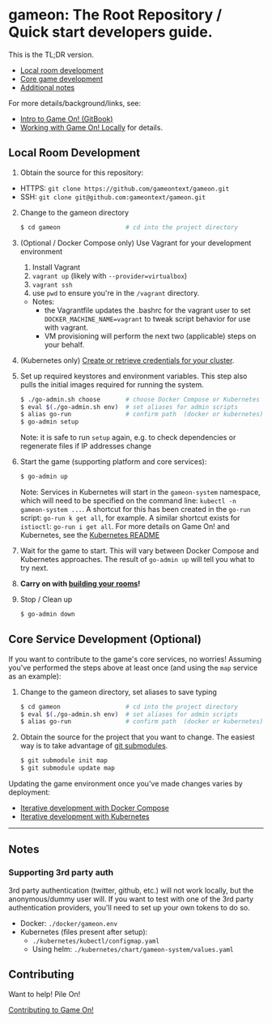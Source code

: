 # gameon: The Root Repository / Quick start developers guide.

This is the TL;DR version.
* [Local room development](#local-room-development)
* [Core game development](#core-game-development)
* [Additional notes](#notes)

 For more details/background/links, see:
* [Intro to Game On! (GitBook)](https://book.gameontext.org/)
* [Working with Game On! Locally](https://book.gameontext.org/walkthroughs/local-build.html) for details.

## Local Room Development

1. Obtain the source for this repository:
  * HTTPS: `git clone https://github.com/gameontext/gameon.git`
  * SSH: `git clone git@github.com:gameontext/gameon.git`

2. Change to the gameon directory
    ```bash
    $ cd gameon                  # cd into the project directory
    ```

3. (Optional / Docker Compose only) Use Vagrant for your development environment
   1. Install Vagrant
   2. `vagrant up` (likely with `--provider=virtualbox`)
   3. `vagrant ssh`
   4. use `pwd` to ensure you're in the `/vagrant` directory.

   * Notes:
      * the Vagrantfile updates the .bashrc for the vagrant user to set `DOCKER_MACHINE_NAME=vagrant` to tweak script behavior for use with vagrant.
      * VM provisioning will perform the next two (applicable) steps on your behalf.

4. (Kubernetes only) [Create or retrieve credentials for your cluster](kubernetes/README.md#set-up-a-kubernetes-cluster).

5. Set up required keystores and environment variables. This step also pulls the initial images required for running the system.
    ```bash
    $ ./go-admin.sh choose       # choose Docker Compose or Kubernetes
    $ eval $(./go-admin.sh env)  # set aliases for admin scripts
    $ alias go-run               # confirm path  (docker or kubernetes)
    $ go-admin setup
    ```

    Note: it is safe to run `setup` again, e.g. to check dependencies or regenerate files if IP addresses change

6. Start the game (supporting platform and core services):
    ```bash
    $ go-admin up
    ```

    Note: Services in Kubernetes will start in the `gameon-system` namespace, which will need to be specified on the command line: `kubectl -n gameon-system ...`. A shortcut for this has been created in the `go-run` script: `go-run k get all`, for example. A similar shortcut exists for `istioctl`: `go-run i get all`. For more details on Game On! and Kubernetes, see the [Kubernetes README](kubernetes/README.md)

7. Wait for the game to start. This will vary between Docker Compose and Kubernetes approaches. The result of `go-admin up` will tell you what to try next.

8. **Carry on with [building your rooms](https://gameontext.gitbooks.io/gameon-gitbook/content/walkthroughs/createRoom.html)!**

9. Stop / Clean up
    ```bash
    $ go-admin down
    ```

## Core Service Development (Optional)

If you want to contribute to the game's core services, no worries! Assuming you've performed the steps above at least once (and using the `map` service as an example):

1. Change to the gameon directory, set aliases to save typing
    ```bash
    $ cd gameon                  # cd into the project directory
    $ eval $(./go-admin.sh env)  # set aliases for admin scripts
    $ alias go-run               # confirm path  (docker or kubernetes)
    ```

2. Obtain the source for the project that you want to change. The easiest way is to take advantage of [git submodules](https://www.gameontext.org/walkthroughs/core/git.html).
    ```bash
    $ git submodule init map
    $ git submodule update map
    ```

Updating the game environment once you've made changes varies by deployment:
* [Iterative development with Docker Compose](docker/README.md#iterative-development-with-docker-compose)
* [Iterative development with Kubernetes](kubernetes/README.md#iterative-development-with-kubernetes)

----

## Notes

### Supporting 3rd party auth

3rd party authentication (twitter, github, etc.) will not work locally, but the anonymous/dummy user will. If you want to test with one of the 3rd party authentication providers, you'll need to set up your own tokens to do so.

* Docker: `./docker/gameon.env`
* Kubernetes (files present after setup):
    - `./kubernetes/kubectl/configmap.yaml`
    - Using helm: `./kubernetes/chart/gameon-system/values.yaml`

## Contributing

Want to help! Pile On!

[Contributing to Game On!](https://github.com/gameontext/gameon/blob/master/CONTRIBUTING.md)
